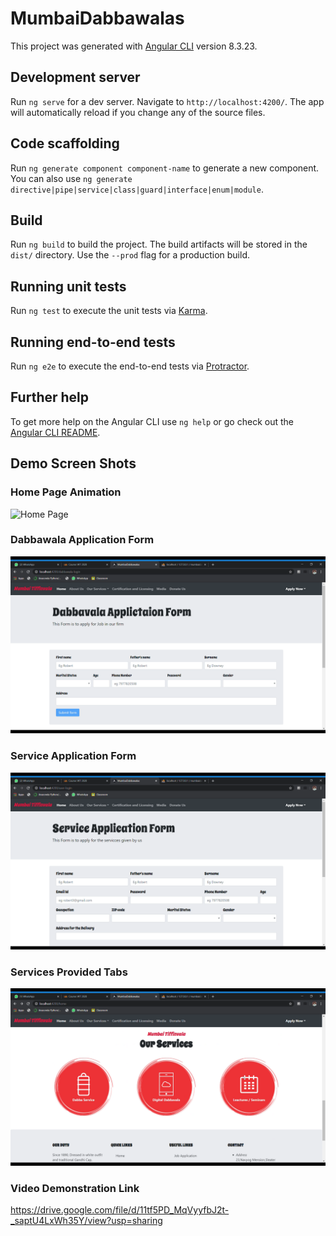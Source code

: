 # MumbaiDabbawalas

This project was generated with [Angular CLI](https://github.com/angular/angular-cli) version 8.3.23.

## Development server

Run `ng serve` for a dev server. Navigate to `http://localhost:4200/`. The app will automatically reload if you change any of the source files.

## Code scaffolding

Run `ng generate component component-name` to generate a new component. You can also use `ng generate directive|pipe|service|class|guard|interface|enum|module`.

## Build

Run `ng build` to build the project. The build artifacts will be stored in the `dist/` directory. Use the `--prod` flag for a production build.

## Running unit tests

Run `ng test` to execute the unit tests via [Karma](https://karma-runner.github.io).

## Running end-to-end tests

Run `ng e2e` to execute the end-to-end tests via [Protractor](http://www.protractortest.org/).

## Further help

To get more help on the Angular CLI use `ng help` or go check out the [Angular CLI README](https://github.com/angular/angular-cli/blob/master/README.md).

## Demo Screen Shots
### Home Page Animation
![Home Page](https://github.com/ChiragJRana/mumbaiDabbawala-Angular/blob/master/src/assets/demo_video.gif?raw=true)

### Dabbawala Application Form
![Home Page](https://github.com/ChiragJRana/mumbaiDabbawala-Angular/blob/master/dabba_application.png?raw=true)

### Service Application Form
![Home Page](https://github.com/ChiragJRana/mumbaiDabbawala-Angular/blob/master/service_application.png?raw=true)

### Services Provided Tabs
![Home Page](https://github.com/ChiragJRana/mumbaiDabbawala-Angular/blob/master/services.png?raw=true)


### Video Demonstration Link
https://drive.google.com/file/d/11tf5PD_MqVyyfbJ2t-_saptU4LxWh35Y/view?usp=sharing
